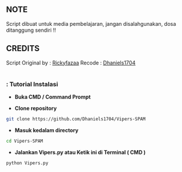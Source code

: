 ## NOTE
Script dibuat untuk media pembelajaran, jangan disalahgunakan, dosa ditanggung sendiri !!
<br>
## CREDITS
Script Original by : [Rickyfazaa](https://github.com/rickyfazaa)
Recode : [Dhaniels1704](https://github.com/Dhaniels1704)
<br>
<br>
### : Tutorial Instalasi

- **Buka CMD / Command Prompt**

- **Clone repository**
```bash
git clone https://github.com/Dhaniels1704/Vipers-SPAM
```
- **Masuk kedalam directory**
```sh
cd Vipers-SPAM
```
- **Jalankan Vipers.py atau Ketik ini di Terminal ( CMD )**
```bash
python Vipers.py
```
